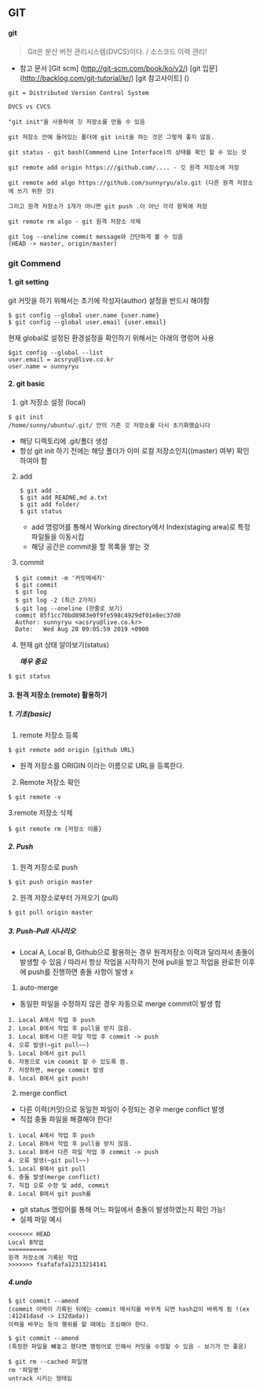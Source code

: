 ## GIT

#### git

> Git은 분산 버전 관리시스템(DVCS)이다. / 소스코드 이력 관리!

- 참고 문서
[Git scm] (http://git-scm.com/book/ko/v2/)
[git 입문] (http://backlog.com/git-tutorial/kr/)
[git 참고사이트] ()


```
git = Distributed Version Control System

DVCS vs CVCS
```

```
"git init"을 사용하여 깃 저장소를 만들 수 있음

git 저장소 안에 들어있는 폴더에 git init을 하는 것은 그렇게 좋지 않음.

git status - git bash(Commend Line Interface)의 상태를 확인 할 수 있는 것

git remote add origin https:///github.com/.... - 깃 원격 저장소에 저장

git remote add algo https://github.com/sunnyryu/alo.git (다른 원격 저장소에 쓰기 위한 것)

그리고 원격 저장소가 1개가 아니면 git push .이 아닌 각각 항목에 저장

git remote rm algo - git 원격 저장소 삭제
```

```
git log --oneline commit message와 간단하게 볼 수 있음
(HEAD -> master, origin/master)
```

### git Commend

#### 1. git setting
git 커밋을 하기 위해서는 초기에 작성자(author) 설정을 반드시 해야함
```GIT
$ git config --global user.name {user.name}
$ git config --global user.email {user.email}
```

현재 global로 설정된 환경설정을 확인하기 위해서는 아래의 명렁어 사용

```git
$git config --global --list
user.email = acsryu@live.co.kr
user.name = sunnyryu
```


#### 2. git basic

1. git 저장소 설정 (local)

```git
$ git init
/home/sunny/ubuntu/.git/ 안의 기존 깃 저장소를 다시 초기화했습니다
```

- 해당 디렉토리에 .git/폴더 생성
- 항상 git init 하기 전에는  해당 폴더가 이미 로컬 저장소인지((master) 여부) 확인 하여야 함

2. add
    ```git
    $ git add .
    $ git add READNE,md a.txt
    $ git add folder/
    $ git status
    ```
    - add 명렁어를 통해서 Working directory에서 Index(staging area)로 특정 파일들을 이동시킴
    - 해당 공간은 commit을 할 목록을 쌓는 것

3. commit
  ```git
    $ git commit -m '커밋메세지'
    $ git commit
    $ git log
    $ git log -2 (최근 2가지)
    $ git log --oneline (한줄로 보기)
    commit 85f1cc70bd8983e0f9fe598c4929df01e8ec37d0
    Author: sunnyryu <acsryu@live.co.kr>
    Date:   Wed Aug 28 09:05:59 2019 +0900
  ```

4. 현재 git 상태 알아보기(status)

    ***매우 중요***
  ```git
  $ git status
  ```

#### 3. 원격 저장소 (remote) 활용하기

##### 1. 기초(basic)
  1. remote 저장소 등록
  ```git
  $ git remote add origin {github URL}
  ```
  - 원격 저장소를 ORIGIN 이라는 이름으로 URL을 등록한다.
  2. Remote 저장소 확인
  ```git
  $ git remote -v
  ```
  3.remote 저장소 삭제
  ```git
  $ git remote rm {저장소 이름}
  ```

##### 2. Push  
  1. 원격 저장소로 push
  ```git
  $ git push origin master
  ```
  2. 원격 저장소로부터 가져오기 (pull)

  ```git
  $ git pull origin master
  ```

##### 3. Push-Pull 시나리오
  - Local A, Local B, Github으로 활용하는 경우 원격저장소 이력과 달라져서 충돌이 발생할 수 있음 / 따라서 항상 작업을 시작하기 전에 pull을 받고 작업을 완료한 이후에 push를 진행하면 충돌 사항이 발생 x

  1. auto-merge
  - 동일한 파일을 수정하지 않은 경우 자동으로 merge commit이 발생 함

  ```
  1. Local A에서 작업 후 push
  2. Local B에서 작업 후 pull을 받지 않음.
  3. Local B에서 다른 파일 작업 후 commit -> push
  4. 오류 발생(~git pull~~)
  5. Local b에서 git pull
  6. 자동으로 vim coomit 할 수 있도록 뜸.
  7. 저장하면, merge commit 발생
  8. local B에서 git push!
  ```

2. merge conflict
  - 다른 이력(커밋)으로 동일한 파일이 수정되는 경우 merge conflict 발생
  - 직접 충돌 파일을 해결해야 한다!

  ```
  1. Local A에서 작업 후 push
  2. Local B에서 작업 후 pull을 받지 않음.
  3. Local B에서 다른 파일 작업 후 commit -> push
  4. 오류 발생(~git pull~~)
  5. Local B에서 git pull
  6. 충돌 발생(merge conflict)
  7. 직접 오류 수정 및 add, commit
  8. Local B에서 git push를
  ```

  - git status 명렁어를 통해 어느 파일에서 충돌이 발생하였는지 확인 가능!
  - 실제 파일 예시
  ```git
  <<<<<<< HEAD
  Local B작업
  ===========
  원격 저장소에 기록된 작업
  >>>>>>> fsafafafa12313214141
  ```
##### 4.undo

  ```git
  $ git commit --amend
  (commit 이력이 기록된 뒤에는 commit 메서지를 바꾸게 되면 hash값이 바뀌게 됨 !(ex :41241dasd -> 132dada))
  이력을 바꾸는 등의 행위를 할 때에는 조심해야 한다.

  $ git commit --amend
  (특정한 파일을 뺴놓고 했다면 명렁어로 인해서 커밋을 수정할 수 있음 - 보기가 안 좋음)

  $ git rm --cached 파일명
  rm '파일명'
  untrack 시키는 형태임
  ```
